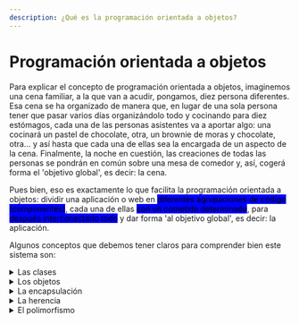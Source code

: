 ```yaml
---
description: ¿Qué es la programación orientada a objetos?
---
```


# Programación orientada a objetos

Para explicar el concepto de programación orientada a objetos, imaginemos una cena familiar, a la que van a acudir, pongamos, diez persona diferentes. Esa cena se ha organizado de manera que, en lugar de una sola persona tener que pasar varios días organizándolo todo y cocinando para diez estómagos, cada una de las personas asistentes va a aportar algo: una  cocinará un pastel de chocolate, otra, un brownie de moras y chocolate, otra... y así hasta que cada una de ellas sea la encargada de un aspecto de la cena. Finalmente, la noche en cuestión, las creaciones de todas las personas se pondrán en común sobre una mesa de comedor y, así, cogerá forma el 'objetivo global', es decir: la cena.

Pues bien, eso es exactamente lo que facilita la programación orientada a objetos: dividir una aplicación o web en <mark style="background-color:blue;">diferentes agrupaciones de código (componentes)</mark>, cada una de ellas <mark style="background-color:blue;">con un cometido determinado</mark>, para <mark style="background-color:blue;">después interconectarlo todo</mark> y dar forma 'al objetivo global', es decir: la aplicación.

Algunos conceptos que debemos tener claros para comprender bien este sistema son:

<details>

<summary>Las clases</summary>

Son una especie de plantillas que usamos para crear nuestros objetos: unas instrucciones que definen el comportamiento general que mantendrán los objetos que forman parte de esa clase.

Por ejemplo:

```
class Literatura {

    constructor(titulo, nombre) {
    
        this.titulo = titulo; --> propiedades
        this.nombre = nombre;
    }
    
    presentacion() { --> método
        console.log(`${this.nombre} ha escrito ${this.titulo}`);
    }
}

const terror = new Literatura('Brenda Navarro', 'Casas Vacías'); --> instancia

terror.presentacion(); --> resultado --> "Brenda Navarro ha escrito Casas Vacías"
        
```

En este ejemplo hemos utilizado la <mark style="background-color:orange;">palabra clave</mark> <mark style="background-color:orange;"></mark>_<mark style="background-color:orange;">class</mark>_ para declarar la clase Literatura. Dentro de ella nos encontramos con un <mark style="background-color:orange;">constructor</mark>, que se pondrá en marcha de manera automática cada vez que creemos una nueva instancia de la clase (ejecutará las instrucciones sobre qué atributos debe tener esa nueva instancia). Después, tenemos las <mark style="background-color:orange;">propiedades</mark> (las variables que contienen los datos), los <mark style="background-color:orange;">métodos</mark> (las funciones que delimitan cómo un objeto se va a comportar), y, finalmente, las <mark style="background-color:orange;">instancias</mark> (los objetos creados en esa clase).

</details>

<details>

<summary>Los objetos</summary>



</details>

<details>

<summary>La encapsulación</summary>



</details>

<details>

<summary>La herencia</summary>



</details>

<details>

<summary>El polimorfismo</summary>



</details>
